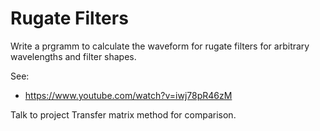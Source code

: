 # Rugate Filters

Write a prgramm to calculate the waveform for rugate filters for arbitrary wavelengths and filter shapes.

See:
- https://www.youtube.com/watch?v=iwj78pR46zM

Talk to project Transfer matrix method for comparison.

